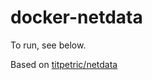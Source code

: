 # docker-netdata

To run, see below.

Based on [titpetric/netdata](https://github.com/titpetric/netdata)
